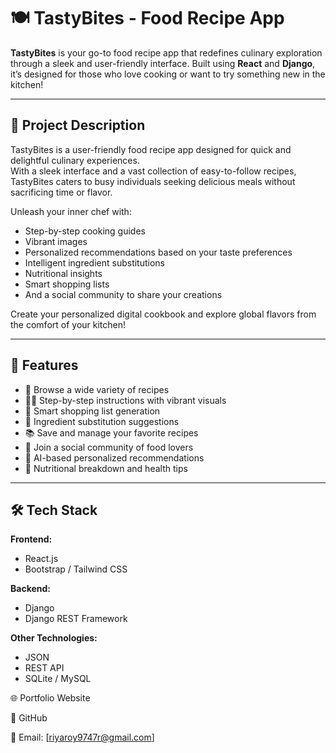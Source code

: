 # 🍽️ TastyBites - Food Recipe App

**TastyBites** is your go-to food recipe app that redefines culinary exploration through a sleek and user-friendly interface. Built using **React** and **Django**, it’s designed for those who love cooking or want to try something new in the kitchen!

---

## 📖 Project Description

TastyBites is a user-friendly food recipe app designed for quick and delightful culinary experiences.  
With a sleek interface and a vast collection of easy-to-follow recipes, TastyBites caters to busy individuals seeking delicious meals without sacrificing time or flavor.

Unleash your inner chef with:

- Step-by-step cooking guides  
- Vibrant images  
- Personalized recommendations based on your taste preferences  
- Intelligent ingredient substitutions  
- Nutritional insights  
- Smart shopping lists  
- And a social community to share your creations

Create your personalized digital cookbook and explore global flavors from the comfort of your kitchen!

---

## 🚀 Features

- 🍲 Browse a wide variety of recipes  
- 🧑‍🍳 Step-by-step instructions with vibrant visuals  
- 🛒 Smart shopping list generation  
- 🔁 Ingredient substitution suggestions  
- 📚 Save and manage your favorite recipes  
- 👥 Join a social community of food lovers  
- 🧠 AI-based personalized recommendations  
- 🥗 Nutritional breakdown and health tips

---

## 🛠 Tech Stack

**Frontend:**
- React.js  
- Bootstrap / Tailwind CSS

**Backend:**
- Django  
- Django REST Framework

**Other Technologies:**
- JSON  
- REST API  
- SQLite / MySQL


🌐 Portfolio Website

🐙 GitHub

📧 Email: [riyaroy9747r@gmail.com]
